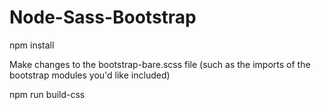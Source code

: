 # Node-Sass-Bootstrap

npm install

Make changes to the bootstrap-bare.scss file (such as the imports of the bootstrap modules you'd like included)

npm run build-css